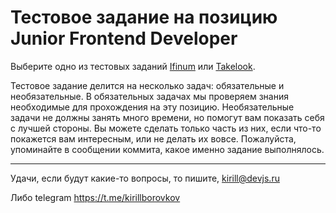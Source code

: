 # Тестовое задание на позицию Junior Frontend Developer

Выберите одно из тестовых заданий [Ifinum](ifinum/task.md) или [Takelook](takelook/task.md).

Тестовое задание делится на несколько задач: обязательные и необязательные. В обязательных задачах мы проверяем знания необходимые для прохождения на эту позицию. Необязательные задачи не должны занять много времени, но помогут вам показать себя с лучшей стороны. Вы можете сделать только часть из них, если что-то покажется вам интересным, или не делать их вовсе. Пожалуйста, упоминайте в сообщении коммита, какое именно задание выполнялось.

---
Удачи, если будут какие-то вопросы, то пишите, kirill@devjs.ru

Либо telegram https://t.me/kirillborovkov